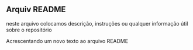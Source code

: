 ## **Arquiv README**

neste arquivo colocamos descrição, instruções ou qualquer
informação útil sobre o repositório

Acrescentando um novo texto ao arquivo README